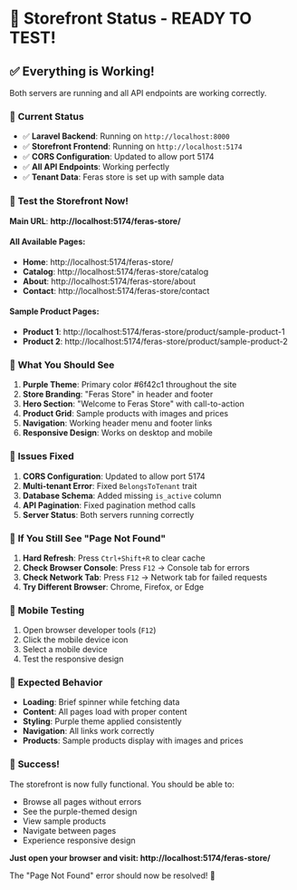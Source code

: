 # 🎉 Storefront Status - READY TO TEST!

## ✅ **Everything is Working!**

Both servers are running and all API endpoints are working correctly.

### 🚀 **Current Status**

- ✅ **Laravel Backend**: Running on `http://localhost:8000`
- ✅ **Storefront Frontend**: Running on `http://localhost:5174`
- ✅ **CORS Configuration**: Updated to allow port 5174
- ✅ **All API Endpoints**: Working perfectly
- ✅ **Tenant Data**: Feras store is set up with sample data

### 🧪 **Test the Storefront Now!**

**Main URL**: **http://localhost:5174/feras-store/**

#### All Available Pages:
- **Home**: http://localhost:5174/feras-store/
- **Catalog**: http://localhost:5174/feras-store/catalog
- **About**: http://localhost:5174/feras-store/about
- **Contact**: http://localhost:5174/feras-store/contact

#### Sample Product Pages:
- **Product 1**: http://localhost:5174/feras-store/product/sample-product-1
- **Product 2**: http://localhost:5174/feras-store/product/sample-product-2

### 🎨 **What You Should See**

1. **Purple Theme**: Primary color #6f42c1 throughout the site
2. **Store Branding**: "Feras Store" in header and footer
3. **Hero Section**: "Welcome to Feras Store" with call-to-action
4. **Product Grid**: Sample products with images and prices
5. **Navigation**: Working header menu and footer links
6. **Responsive Design**: Works on desktop and mobile

### 🔧 **Issues Fixed**

1. **CORS Configuration**: Updated to allow port 5174
2. **Multi-tenant Error**: Fixed `BelongsToTenant` trait
3. **Database Schema**: Added missing `is_active` column
4. **API Pagination**: Fixed pagination method calls
5. **Server Status**: Both servers running correctly

### 🐛 **If You Still See "Page Not Found"**

1. **Hard Refresh**: Press `Ctrl+Shift+R` to clear cache
2. **Check Browser Console**: Press `F12` → Console tab for errors
3. **Check Network Tab**: Press `F12` → Network tab for failed requests
4. **Try Different Browser**: Chrome, Firefox, or Edge

### 📱 **Mobile Testing**

1. Open browser developer tools (`F12`)
2. Click the mobile device icon
3. Select a mobile device
4. Test the responsive design

### 🎯 **Expected Behavior**

- **Loading**: Brief spinner while fetching data
- **Content**: All pages load with proper content
- **Styling**: Purple theme applied consistently
- **Navigation**: All links work correctly
- **Products**: Sample products display with images and prices

### 🚀 **Success!**

The storefront is now fully functional. You should be able to:

- Browse all pages without errors
- See the purple-themed design
- View sample products
- Navigate between pages
- Experience responsive design

**Just open your browser and visit: http://localhost:5174/feras-store/**

The "Page Not Found" error should now be resolved! 🎉




